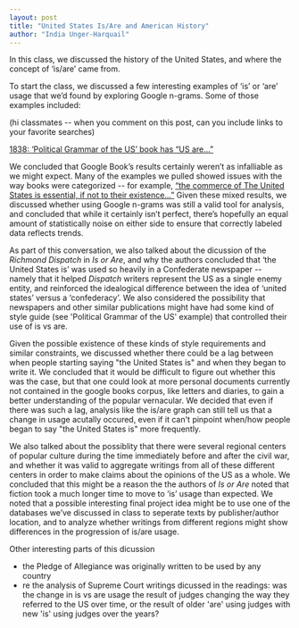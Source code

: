 ```yaml
---
layout: post
title: "United States Is/Are and American History"
author: "India Unger-Harquail"
---
```


In this class, we discussed the history of the United States, and where the concept of ‘is/are’ came from.

To start the class, we discussed a few interesting examples of ‘is’ or ‘are’ usage that we’d found by exploring Google n-grams. Some of those examples included:

(hi classmates -- when you comment on this post, can you include links to your favorite searches)


[1838: ‘Political Grammar of the US’ book has “US are…”](https://books.google.com/books?id=ORJAAAAAYAAJ&pg=PA231&dq=%22the+united+states+are%22&hl=en&newbks=1&newbks_redir=0&sa=X&ved=2ahUKEwipjfGx46fnAhV9mXIEHZWhDx8Q6AEwAnoECAUQAg#v=onepage&q=%22the%20united%20states%20are%22&f=false)

We concluded that Google Book’s results certainly weren’t as infalliable as we might expect. Many of the examples we pulled showed issues with the way books were categorized -- for example, [“the commerce of The United States is essential, if not to their existence…”](https://books.google.com/books?id=IKkOAAAAQAAJ&pg=PA121&dq=%22the+united+states+is%22&hl=en&newbks=1&newbks_redir=0&sa=X&ved=2ahUKEwi9ieKe7afnAhUolXIEHbHBCjg4ZBDoATAFegQIBxAC#v=onepage&q=%22the%20united%20states%20is%22&f=false) Given these mixed results, we discussed whether using Google n-grams  was still a valid tool for analysis, and concluded that while it certainly isn’t perfect, there’s hopefully an equal amount of statistically noise on either side to ensure that correctly labeled data reflects trends. 

As part of this conversation, we also talked about the dicussion of the *Richmond Dispatch* in *Is or Are*, and why the authors concluded that ‘the United States is’ was used so heavily in a Confederate newspaper -- namely that it helped *Dispatch* writers represent the US as a single enemy entity, and reinforced the idealogical difference between the idea of ‘united states’ versus a ‘confederacy’. We also considered the possibility that newspapers and other similar publications might have had some kind of style guide (see 'Political Grammar of the US' example) that controlled their use of is vs are.

Given the possible existence of these kinds of style requirements and similar constraints, we discussed whether there could be a lag between when people starting saying "the United States is" and when they began to write it. We concluded that it would be difficult to figure out whether this was the case, but that one could look at more personal documents currently not contained in the google books corpus, like letters and diaries, to gain a better understanding of the popular vernacular. We decided that even if there was such a lag, analysis like the is/are graph can still tell us that a change in usage acutally occured, even if it can't pinpoint when/how people began to say "the United States is" more frequently. 

We also talked about the possiblity that there were several regional centers of popular culture during the time immediately before and after the civil war, and whether it was valid to aggregate writings from all of these different centers in order to make claims about the opinions of the US as a whole. We concluded that this might be a reason the the authors of *Is or Are* noted that fiction took a much longer time to move to ‘is’ usage than expected. We noted that a possible interesting final project idea might be to use one of the databases we’ve discussed in class to seperate texts by publisher/author location, and to analyze whether writings from different regions might show differences in the progression of is/are usage. 

Other interesting parts of this dicussion
- the Pledge of Allegiance was originally written to be used by any country
- re the analysis of Supreme Court writings dicussed in the readings: was the change in is vs are usage the result of judges changing the way they referred to the US over time, or the result of older 'are' using judges with new 'is' using judges over the years?
